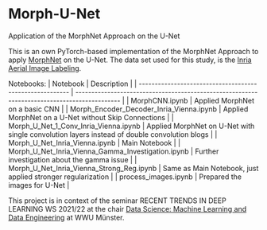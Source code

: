 # Morph-U-Net
Application of the MorphNet Approach on the U-Net

This is an own PyTorch-based implementation of the MorphNet Approach to apply [MorphNet](https://arxiv.org/abs/1711.06798) on the U-Net.
The data set used for this study, is the [Inria Aerial Image Labeling](https://project.inria.fr/aerialimagelabeling/).

Notebooks:
| Notebook                                                 | Description                                                                                  |
| -------------------------------------------------------- | -------------------------------------------------------------------------------------------- |
| MorphCNN.ipynb                                           | Applied MorphNet on a basic CNN                                                              |
| Morph\_Encoder\_Decoder\_Inria\_Vienna.ipynb             | Applied MorphNet on a U-Net without Skip Connections                                         |
| Morph\_U\_Net\_1\_Conv\_Inria\_Vienna.ipynb              | Applied MorphNet on U-Net with single convolution layers instead of double convolution blogs |
| Morph\_U\_Net\_Inria\_Vienna.ipynb                       | Main Notebook                                                                                |
| Morph\_U\_Net\_Inria\_Vienna\_Gamma\_Investigation.ipynb | Further investigation about the gamma issue                                                  |
| Morph\_U\_Net\_Inria\_Vienna\_Strong\_Reg.ipynb          | Same as Main Notebook, just applied stronger regularization                                  |
| process\_images.ipynb                                    | Prepared the images for U-Net                                                                |

This project is in context of the seminar RECENT TRENDS IN DEEP LEARNING WS 2021/22 at the chair [Data Science: Machine Learning and Data Engineering](https://www.wi.uni-muenster.de/department/dasc) at WWU Münster.
